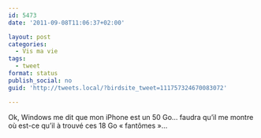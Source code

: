 ```yaml
---
id: 5473
date: '2011-09-08T11:06:37+02:00'

layout: post
categories:
  - Vis ma vie
tags:
  - tweet
format: status
publish_social: no
guid: 'http://tweets.local/?birdsite_tweet=111757324670083072'

---
```


Ok, Windows me dit que mon iPhone est un 50 Go… faudra qu’il me montre où est-ce qu’il à trouvé ces 18 Go « fantômes »…